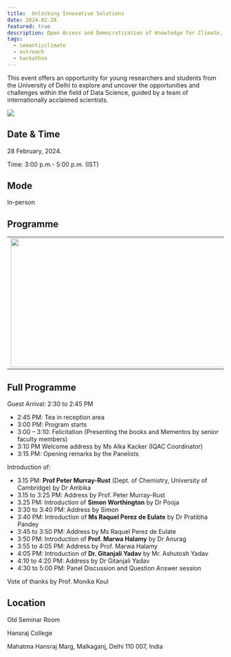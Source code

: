 ```yaml
---
title:  Unlocking Innovative Solutions 
date: 2024-02-28
featured: true
description: Open Access and Democratization of Knowledge for Climate, Biodiversity, and Sustainability
tags:
  - semanticclimate
  - outreach
  - hackathon
---
```


This event offers an opportunity for young researchers and students from the University of Delhi to explore and uncover the opportunities and challenges within the field of Data Science, guided by a team of internationally acclaimed scientists.

<img src='{{ "/static/img/cirf1.jpg" | url }}' style="max-width: 100%; max-height: 100%;">

## Date & Time

28 February, 2024.

Time: 3:00 p.m.- 5:00 p.m. (IST)

## Mode 

In-person

## Programme

<table>
<tr>
<td><img src='{{ "/static/img/cirf2.jpg" | url }}' width="500" height="300"></td>
<td><img src='{{ "/static/img/cirf3.jpg" | url }}' width="500" height="300"></td>
</tr>
</table>

## Full Programme

Guest Arrival: 2:30 to 2:45 PM

- 2:45 PM: Tea in reception area
- 3:00 PM: Program starts
- 3:00 – 3:10: Felicitation (Presenting the books and Mementos by senior faculty members)
- 3:10 PM Welcome address by Ms Alka Kacker (IQAC Coordinator)
- 3:15 PM: Opening remarks by the Panelists

Introduction of:

- 3.15 PM: **Prof Peter Murray-Rust** (Dept. of Chemistry, University of Cambridge) by Dr Ambika
- 3.15 to 3:25 PM: Address by Prof. Peter Murray-Rust
- 3.25 PM: Introduction of **Simon Worthington** by Dr Pooja 
- 3:30 to 3:40 PM: Address by Simon
- 3:40 PM: Introduction of **Ms Raquel Perez de Eulate** by Dr Pratibha Pandey
- 3:45 to 3:50 PM: Address by Ms Raquel Perez de Eulate
- 3:50 PM: Introduction of **Prof. Marwa Halamy** by Dr Anurag
- 3:55 to 4:05 PM: Address by Prof. Marwa Halamy
- 4:05 PM: Introduction of **Dr. Gitanjali Yadav** by Mr. Ashutosh Yadav
- 4:10 to 4:20 PM: Address by Dr Gitanjali Yadav
- 4:30 to 5:00 PM: Panel Discussion and Question Answer session

Vote of thanks by Prof. Monika Koul

## Location

Old Seminar Room

Hansraj College

Mahatma Hansraj Marg, Malkaganj, Delhi 110 007, India








